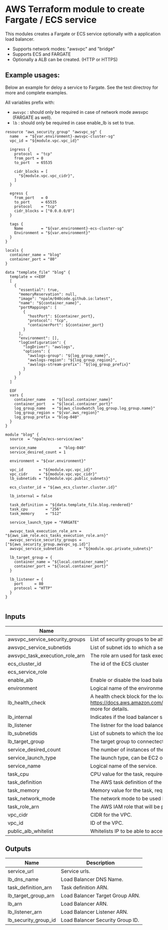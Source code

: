 # AWS Terraform module to create Fargate / ECS service

This modules creates a Fargate or ECS service optionally with a application load balancer.
- Supports network modes: "awsvpc" and "bridge"
- Supports ECS and FARGATE
- Optionally a ALB can be created. (HTTP or HTTPS)



## Example usages:
Below an example for deloy a service to Fargate. See the test directroy for more and complete examples.

All variables prefix with:
- `awsvpc` : should only be required in case of network mode awsvpc (FARGATE as well).
- `lb` : should only be required in case enable_lb is set to true.

```
resource "aws_security_group" "awsvpc_sg" {
  name   = "${var.environment}-awsvpc-cluster-sg"
  vpc_id = "${module.vpc.vpc_id}"

  ingress {
    protocol  = "tcp"
    from_port = 0
    to_port   = 65535

    cidr_blocks = [
      "${module.vpc.vpc_cidr}",
    ]
  }

  egress {
    from_port   = 0
    to_port     = 65535
    protocol    = "tcp"
    cidr_blocks = ["0.0.0.0/0"]
  }

  tags {
    Name        = "${var.environment}-ecs-cluster-sg"
    Environment = "${var.environment}"
  }
}

locals {
  container_name = "blog"
  container_port = "80"
}

data "template_file" "blog" {
  template = <<EOF
  [
    {
      "essential": true,
      "memoryReservation": null,
      "image": "npalm/040code.github.io:latest",
      "name": "${container_name}",
      "portMappings": [
        {
          "hostPort": ${container_port},
          "protocol": "tcp",
          "containerPort": ${container_port}
        }
      ],
      "environment": [],
      "logConfiguration": {
        "logDriver": "awslogs",
        "options": {
          "awslogs-group": "${log_group_name}",
          "awslogs-region": "${log_group_region}",
          "awslogs-stream-prefix": "${log_group_prefix}"
        }
      }
    }
  ]

  EOF
  vars {
    container_name   = "${local.container_name}"
    container_port   = "${local.container_port}"
    log_group_name   = "${aws_cloudwatch_log_group.log_group.name}"
    log_group_region = "${var.aws_region}"
    log_group_prefix = "blog-040"
  }
}

module "blog" {
  source  = "npalm/ecs-service/aws"

  service_name          = "blog-040"
  service_desired_count = 1

  environment = "${var.environment}"

  vpc_id       = "${module.vpc.vpc_id}"
  vpc_cidr     = "${module.vpc.vpc_cidr}"
  lb_subnetids = "${module.vpc.public_subnets}"

  ecs_cluster_id = "${aws_ecs_cluster.cluster.id}"

  lb_internal = false

  task_definition = "${data.template_file.blog.rendered}"
  task_cpu        = "256"
  task_memory     = "512"

  service_launch_type = "FARGATE"

  awsvpc_task_execution_role_arn = "${aws_iam_role.ecs_tasks_execution_role.arn}"
  awsvpc_service_security_groups = ["${aws_security_group.awsvpc_sg.id}"]
  awsvpc_service_subnetids       = "${module.vpc.private_subnets}"

  lb_target_group = {
    container_name = "${local.container_name}"
    container_port = "${local.container_port}"
  }

  lb_listener = {
    port     = 80
    protocol = "HTTP"
  }
}


```


## Inputs

| Name | Description | Type | Default | Required |
|------|-------------|:----:|:-----:|:-----:|
| awsvpc_service_security_groups | List of security groups to be attached to service running in awsvpc network mode. | string | `<list>` | no |
| awsvpc_service_subnetids | List of subnet ids to which a service is deployed in fargate mode. | string | `<list>` | no |
| awsvpc_task_execution_role_arn | The role arn used for task execution. Required for network mode awsvpc. | string | `` | no |
| ecs_cluster_id | The id of the ECS cluster | string | - | yes |
| ecs_service_role |  | string | `` | no |
| enable_alb | Enable or disable the load balancer. | string | `true` | no |
| environment | Logical name of the environment, will be used as prefix and in tags. | string | - | yes |
| lb_health_check | A health check block for the load balancer, see https://docs.aws.amazon.com/elasticloadbalancing/latest/APIReference/API_CreateTargetGroup.html more for details. | list | `<list>` | no |
| lb_internal | Indicates if the load balancer should be internal or external. | string | `true` | no |
| lb_listener | The listner for the load balancer, SSL in only applied once a certificate arn is provided. | map | `<map>` | no |
| lb_subnetids | List of subnets to which the load balancer needs to be attached. Mandatory when enable_alb = true. | list | `<list>` | no |
| lb_target_group | The target group to connectect the container to the load balancer listerner. | map | `<map>` | no |
| service_desired_count | The number of instances of the task definition to place and keep running. | string | `1` | no |
| service_launch_type | The launch type, can be EC2 or FARGATE. | string | `EC2` | no |
| service_name | Logical name of the service. | string | - | yes |
| task_cpu | CPU value for the task, required for FARGATE. | string | `` | no |
| task_definition | The AWS task definition of the containers to be created. | string | - | yes |
| task_memory | Memory value for the task, required for FARGATE. | string | `` | no |
| task_network_mode | The network mode to be used in the task definiton. Supported modes are awsvpc and bridge. | string | `awsvpc` | no |
| task_role_arn | The AWS IAM role that will be provided to the task to perform AWS actions. | string | `` | no |
| vpc_cidr | CIDR for the VPC. | string | - | yes |
| vpc_id | ID of the VPC. | string | - | yes |
| public_alb_whitelist | Whitelists IP to be able to access ALB | list | ["0.0.0.0/0","::/0"] | no |

## Outputs

| Name | Description |
|------|-------------|
| service_url | Service urls. |
| lb_dns_name | Load Balancer DNS Name. |
| task_definition_arn | Task definition ARN. |
| lb_target_group_arn | Load Balancer Target Group ARN. |
| lb_arn | Load Balancer ARN. |
| lb_listener_arn | Load Balancer Listener ARN. |
| lb_security_group_id | Load Balancer Security Group ID. |
